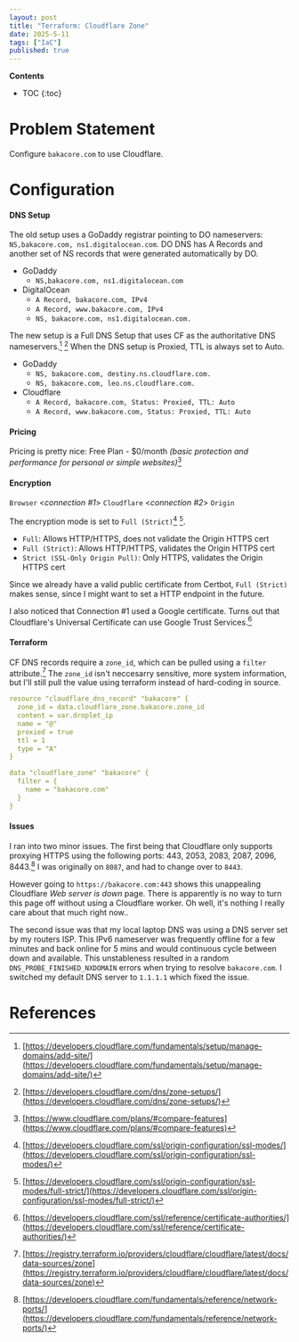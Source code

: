 ```yaml
---
layout: post
title: "Terraform: Cloudflare Zone"
date: 2025-5-11
tags: ["IaC"]
published: true
---
```


**Contents**
* TOC
{:toc}

# Problem Statement
Configure `bakacore.com` to use Cloudflare.

# Configuration

#### DNS Setup
The old setup uses a GoDaddy registrar pointing to DO nameservers: `NS,bakacore.com, ns1.digitalocean.com`. DO DNS has A Records and another set of NS records that were generated automatically by DO. 

* GoDaddy
    - `NS,bakacore.com, ns1.digitalocean.com`
* DigitalOcean
    - `A Record, bakacore.com, IPv4`
    - `A Record, www.bakacore.com, IPv4`
    - `NS, bakacore.com, ns1.digitalocean.com.`

The new setup is a Full DNS Setup that uses CF as the authoritative DNS nameservers.[^1] [^2] When the DNS setup is Proxied, TTL is always set to Auto. 

* GoDaddy
    - `NS, bakacore.com, destiny.ns.cloudflare.com.`
    - `NS, bakacore.com, leo.ns.cloudflare.com.`
* Cloudflare
    - `A Record, bakacore.com, Status: Proxied, TTL: Auto`
    - `A Record, www.bakacore.com, Status: Proxied, TTL: Auto`

#### Pricing
Pricing is pretty nice: Free Plan - $0/month *(basic protection and performance for personal or simple websites)*[^3]

#### Encryption
`Browser` <*connection #1*> `Cloudflare` <*connection #2*> `Origin`

The encryption mode is set to `Full (Strict)`[^4] [^5]. 
* `Full`: Allows HTTP/HTTPS, does not validate the Origin HTTPS cert
* `Full (Strict)`: Allows HTTP/HTTPS, validates the Origin HTTPS cert
* `Strict (SSL-Only Origin Pull)`: Only HTTPS, validates the Origin HTTPS cert

Since we already have a valid public certificate from Certbot, `Full (Strict)` makes sense, since I might want to set a HTTP endpoint in the future. 

I also noticed that Connection #1 used a Google certificate. Turns out that Cloudflare's Universal Certificate can use Google Trust Services.[^7]

#### Terraform
CF DNS records require a `zone_id`, which can be pulled using a `filter` attribute.[^8] The `zone_id` isn't neccesarry sensitive, more system information, but I'll still pull the value using terraform instead of hard-coding in source. 

```yaml
resource "cloudflare_dns_record" "bakacore" {
  zone_id = data.cloudflare_zone.bakacore.zone_id
  content = var.droplet_ip
  name = "@"
  proxied = true
  ttl = 1
  type = "A"
}

data "cloudflare_zone" "bakacore" {
  filter = {
    name = "bakacore.com"
  }
}
```

#### Issues
I ran into two minor issues. The first being that Cloudflare only supports proxying HTTPS using the following ports: 443, 2053, 2083, 2087, 2096, 8443.[^6] I was originally on `8087`, and had to change over to `8443`. 

However going to `https://bakacore.com:443` shows this unappealing Cloudflare *Web server is down* page. There is apparently is no way to turn this page off without using a Cloudflare worker. Oh well, it's nothing I really care about that much right now..

The second issue was that my local laptop DNS was using a DNS server set by my routers ISP. This IPv6 nameserver was frequently offline for a few minutes and back online for 5 mins and would continuous cycle between down and available. This unstableness resulted in a random `DNS_PROBE_FINISHED_NXDOMAIN` errors when trying to resolve `bakacore.com`. I switched my default DNS server to `1.1.1.1` which fixed the issue.

# References
[^1]: [https://developers.cloudflare.com/fundamentals/setup/manage-domains/add-site/](https://developers.cloudflare.com/fundamentals/setup/manage-domains/add-site/)

[^2]: [https://developers.cloudflare.com/dns/zone-setups/](https://developers.cloudflare.com/dns/zone-setups/)

[^3]: [https://www.cloudflare.com/plans/#compare-features](https://www.cloudflare.com/plans/#compare-features)

[^4]: [https://developers.cloudflare.com/ssl/origin-configuration/ssl-modes/](https://developers.cloudflare.com/ssl/origin-configuration/ssl-modes/)

[^5]: [https://developers.cloudflare.com/ssl/origin-configuration/ssl-modes/full-strict/](https://developers.cloudflare.com/ssl/origin-configuration/ssl-modes/full-strict/)

[^6]: [https://developers.cloudflare.com/fundamentals/reference/network-ports/](https://developers.cloudflare.com/fundamentals/reference/network-ports/)

[^7]: [https://developers.cloudflare.com/ssl/reference/certificate-authorities/](https://developers.cloudflare.com/ssl/reference/certificate-authorities/)

[^8]: [https://registry.terraform.io/providers/cloudflare/cloudflare/latest/docs/data-sources/zone](https://registry.terraform.io/providers/cloudflare/cloudflare/latest/docs/data-sources/zone)